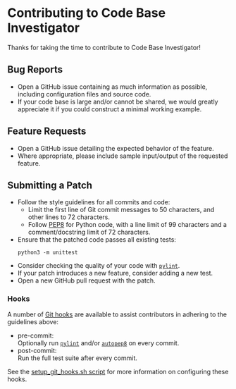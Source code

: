 # Contributing to Code Base Investigator
Thanks for taking the time to contribute to Code Base Investigator!

## Bug Reports
- Open a GitHub issue containing as much information as possible, including configuration files and source code.
- If your code base is large and/or cannot be shared, we would greatly appreciate it if you could construct a minimal working example.

## Feature Requests
- Open a GitHub issue detailing the expected behavior of the feature.
- Where appropriate, please include sample input/output of the requested feature.

## Submitting a Patch
- Follow the style guidelines for all commits and code:  
  - Limit the first line of Git commit messages to 50 characters, and other lines to 72 characters.
  - Follow [PEP8](https://www.python.org/dev/peps/pep-0008/) for Python code, with a line limit of 99 characters and a comment/docstring limit of 72 characters.
- Ensure that the patched code passes all existing tests:  
  ```
  python3 -m unittest
  ```
- Consider checking the quality of your code with [`pylint`](https://github.com/PyCQA/pylint).
- If your patch introduces a new feature, consider adding a new test.
- Open a new GitHub pull request with the patch.

### Hooks
A number of [Git hooks](./hooks) are available to assist contributors in adhering to the guidelines above:
- pre-commit:  
  Optionally run [`pylint`](https://github.com/PyCQA/pylint) and/or [`autopep8`](https://github.com/hhatto/autopep8) on every commit.
- post-commit:   
  Run the full test suite after every commit.

See the [setup_git_hooks.sh script](./setup_git_hooks.sh) for more information on configuring these hooks.

